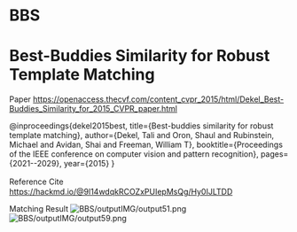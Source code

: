 # BBS

# Best-Buddies Similarity for Robust Template Matching

Paper https://openaccess.thecvf.com/content_cvpr_2015/html/Dekel_Best-Buddies_Similarity_for_2015_CVPR_paper.html

@inproceedings{dekel2015best,
  title={Best-buddies similarity for robust template matching},
  author={Dekel, Tali and Oron, Shaul and Rubinstein, Michael and Avidan, Shai and Freeman, William T},
  booktitle={Proceedings of the IEEE conference on computer vision and pattern recognition},
  pages={2021--2029},
  year={2015}
}

Reference Cite　https://hackmd.io/@9l14wdqkRCOZxPUIepMsQg/Hy0IJLTDD







Matching Result
![BBS/outputIMG/output51.png](https://github.com/tagamirina/BBS/blob/main/outputIMG/output51.png)
![BBS/outputIMG/output59.png](https://github.com/tagamirina/BBS/blob/main/outputIMG/output59.png)
